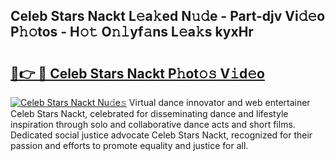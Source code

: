 ## Celeb Stars Nackt L𝚎a𝚔ed N𝚞𝚍e - Part-djv Vi𝚍𝚎o P𝚑𝚘tos - H𝚘𝚝 O𝚗𝚕yf𝚊ns L𝚎a𝚔s kyxHr

# <h2><a href="http://kf9ci2.oniu.top/?m=Celeb+Stars+Nackt">🔗👉 🔴 Celeb Stars Nackt P𝚑ot𝚘𝚜 V𝚒d𝚎o</a></h2>

[![Celeb Stars Nackt Nu𝚍e𝚜](https://i.imgur.com/0qMVB7G.gif)](http://kf9ci2.oniu.top/?m=Celeb+Stars+Nackt)
Virtual dance innovator and web entertainer Celeb Stars Nackt, celebrated for disseminating dance and lifestyle inspiration through solo and collaborative dance acts and short films. Dedicated social justice advocate Celeb Stars Nackt, recognized for their passion and efforts to promote equality and justice for all.  
